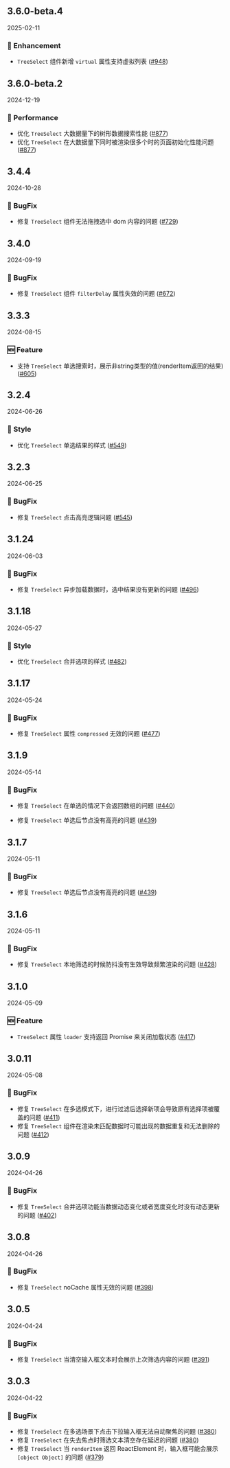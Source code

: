 ## 3.6.0-beta.4
2025-02-11

### 💎 Enhancement

- `TreeSelect` 组件新增 `virtual` 属性支持虚拟列表 ([#948](https://github.com/sheinsight/shineout-next/pull/948))

## 3.6.0-beta.2
2024-12-19

### 💎 Performance
- 优化 `TreeSelect` 大数据量下的树形数据搜索性能 ([#877](https://github.com/sheinsight/shineout-next/pull/877))
- 优化 `TreeSelect` 在大数据量下同时被渲染很多个时的页面初始化性能问题 ([#877](https://github.com/sheinsight/shineout-next/pull/877))


## 3.4.4
2024-10-28

### 🐞 BugFix
- 修复 `TreeSelect` 组件无法拖拽选中 dom 内容的问题 ([#729](https://github.com/sheinsight/shineout-next/pull/729))

## 3.4.0
2024-09-19

### 🐞 BugFix
- 修复 `TreeSelect` 组件 `filterDelay` 属性失效的问题 ([#672](https://github.com/sheinsight/shineout-next/pull/672))

## 3.3.3
2024-08-15

### 🆕 Feature
- 支持 `TreeSelect` 单选搜索时，展示非string类型的值(renderItem返回的结果) ([#605](https://github.com/sheinsight/shineout-next/pull/605))

## 3.2.4
2024-06-26
### 🐞 Style

- 优化 `TreeSelect` 单选结果的样式 ([#549](https://github.com/sheinsight/shineout-next/pull/549))

## 3.2.3
2024-06-25
### 🐞 BugFix

- 修复  `TreeSelect`  点击高亮逻辑问题 ([#545](https://github.com/sheinsight/shineout-next/pull/545))

## 3.1.24
2024-06-03
### 🐞 BugFix

- 修复  `TreeSelect`  异步加载数据时，选中结果没有更新的问题 ([#496](https://github.com/sheinsight/shineout-next/pull/496))


## 3.1.18
2024-05-27

### 💅 Style

- 优化 `TreeSelect` 合并选项的样式 ([#482](https://github.com/sheinsight/shineout-next/pull/482))

## 3.1.17
2024-05-24

### 🐞 BugFix

- 修复 `TreeSelect` 属性  `compressed` 无效的问题 ([#477](https://github.com/sheinsight/shineout-next/pull/477))

## 3.1.9
2024-05-14

### 🐞 BugFix

- 修复 `TreeSelect` 在单选的情况下会返回数组的问题 ([#440](https://github.com/sheinsight/shineout-next/pull/440))

- 修复 `TreeSelect` 单选后节点没有高亮的问题  ([#439](https://github.com/sheinsight/shineout-next/pull/439))


## 3.1.7
2024-05-11

### 🐞 BugFix

- 修复 `TreeSelect` 单选后节点没有高亮的问题 ([#439](https://github.com/sheinsight/shineout-next/pull/439))

## 3.1.6
2024-05-11

### 🐞 BugFix

- 修复 `TreeSelect` 本地筛选的时候防抖没有生效导致频繁渲染的问题 ([#428](https://github.com/sheinsight/shineout-next/pull/428))

## 3.1.0
2024-05-09

### 🆕 Feature
- `TreeSelect` 属性 `loader` 支持返回 Promise 来关闭加载状态 ([#417](https://github.com/sheinsight/shineout-next/pull/417))


## 3.0.11
2024-05-08

### 🐞 BugFix

- 修复 `TreeSelect` 在多选模式下，进行过滤后选择新项会导致原有选择项被覆盖的问题 ([#411](https://github.com/sheinsight/shineout-next/pull/411))
- 修复 `TreeSelect` 组件在渲染未匹配数据时可能出现的数据重复和无法删除的问题 ([#412](https://github.com/sheinsight/shineout-next/pull/412))



## 3.0.9
2024-04-26

### 🐞 BugFix

- 修复 `TreeSelect` 合并选项功能当数据动态变化或者宽度变化时没有动态更新的问题 ([#402](https://github.com/sheinsight/shineout-next/pull/402))

## 3.0.8
2024-04-26

### 🐞 BugFix

- 修复 `TreeSelect` noCache 属性无效的问题 ([#398](https://github.com/sheinsight/shineout-next/pull/398))

## 3.0.5
2024-04-24

### 🐞 BugFix

- 修复 `TreeSelect` 当清空输入框文本时会展示上次筛选内容的问题 ([#391](https://github.com/sheinsight/shineout-next/pull/391))

## 3.0.3
2024-04-22

### 🐞 BugFix

- 修复 `TreeSelect` 在多选场景下点击下拉输入框无法自动聚焦的问题 ([#380](https://github.com/sheinsight/shineout-next/pull/380))
- 修复 `TreeSelect` 在失去焦点时筛选文本清空存在延迟的问题 ([#380](https://github.com/sheinsight/shineout-next/pull/380))
- 修复 `TreeSelect` 当 `renderItem` 返回 ReactElement 时，输入框可能会展示 `[object Object]` 的问题 ([#379](https://github.com/sheinsight/shineout-next/pull/379))
